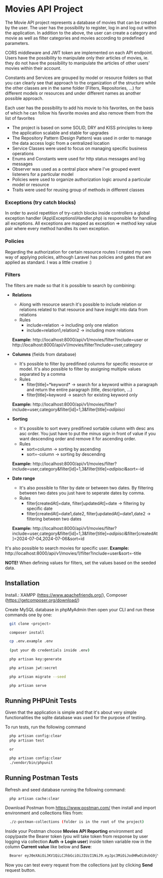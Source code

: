 
# Movies API Project

The Movie API project represents a database of movies that can be created by the user. The user has the possibility to register, log in and log out within the application. In addition to the above, the user can create a category and movie as well as filter categories and movies according to predefined parameters.

CORS middleware and JWT token are implemented on each API endpoint. Users have the possibility to manipulate only their articles of movies, ie. they do not have the possibility to manipulate the articles of other users' movies within their account.

Constants and Services are grouped by model or resource folders so that you can clearly see that approach to the organization of the structure while the other classes are in the same folder (Filters, Repositories, ...) for different models or resources and under different names as another possible approach.

Each user has the possibility to add his movie to his favorites, on the basis of which he can follow his favorite movies and also remove them from the list of favorites

- The project is based on some SOLID, DRY and KISS principles to keep the application scalable and stable for upgrades
- The Repository Pattern (Design Pattern) was used in order to manage the data access logic from a centralized location
- Service Classes were used to focus on managing specific business operations
- Enums and Constants were used for http status messages and log messages
- Observer was used as a central place where I've grouped event listeners for a particular model
- Policies were used to organize authorization logic around a particular model or resource
- Traits were used for reusing group of methods in different classes

### Exceptions (try catch blocks)
In order to avoid repetition of try-catch blocks inside controllers a global exception handler (App\Exceptions\Handler.php) is responsible for handling all exceptions. All exceptions are mapped as exception => method key value pair where every method handles its own exception.

### Policies
Regarding the authorization for certain resource routes I created my own way of applying policies, although Laravel has policies and gates that are applied as standard. I was a little creative :)

### Filters
The filters are made so that it is possible to search by combining:
- **Relations**
    - Along with resource search it's possible to include relation or relations related to that resource and have insight into data from relations
    - Rules
        - include=relation -> including only one relation
        - include=relation1,relation2 -> including more relations

    **Example:** http://localhost:8000/api/v1/movies/filter?include=user or http://localhost:8000/api/v1/movies/filter?include=user,category
- **Columns** (fields from database)
    - It's possible to filter by predifined columns for specific resource or model. It's also possible to filter by assigning multiple values ​​separated by a comma
    - Rules
        - filter[title]=\*keyword\* -> search for a keyword within a paragraph and return the entire paragraph (title, description, ...)
        - filter[title]=keyword -> search for existing keyword only 

    **Example:** http://localhost:8000/api/v1/movies/filter?include=user,category&filter[id]=1,3&filter[title]=*adipisci*
- **Sorting**
    - It's possible to sort every predifined sortable column with desc ans asc order. You just have to put the minus sign in front of value if you want descending order and remove it for ascending order.
    - Rules
        - sort=column -> sorting by ascending
        - sort=-column -> sorting by descending

    **Example:** http://localhost:8000/api/v1/movies/filter?include=user,category&filter[id]=1,3&filter[title]=*adipisci*&sort=-id
- **Date range** 
    - It's also possible to filter by date or between two dates. By filtering between two dates you just have to seperate dates by comma.
    - Rules
        - filter[createdAt]=date, filter[updatedAt]=date -> filtering by specific date
        - filter[createdAt]=date1,date2, filter[updatedAt]=date1,date2 -> filtering between two dates

    **Example:** http://localhost:8000/api/v1/movies/filter?include=user,category&filter[id]=1,3&filter[title]=*adipisci*&filter[createdAt]=2024-07-04,2024-07-06&sort=id

It's also possible to search movies for specific user.
**Example:** http://localhost:8000/api/v1/movies/1/filter?include=user&sort=-title

**NOTE!**
When defining values ​​for filters, set the values ​​based on the seeded data.

## Installation

Install.: 
XAMPP (https://www.apachefriends.org/), 
Composer (https://getcomposer.org/download/)

Create MySQL database in phpMyAdmin then open your CLI and run these commands one by one:

```bash
  git clone <project>

  composer install

  cp .env.example .env 
  
  (put your db credentials inside .env)

  php artisan key:generate

  php artisan jwt:secret

  php artisan migrate --seed

  php artisan serve


```
    
## Running PHPUnit Tests

Given that the application is simple and that it's about very simple functionalities the sqlite database was used for the purpose of testing.

To run tests, run the following command

```bash
  php artisan config:clear
  php artisan test

  or

  php artisan config:clear
  ./vendor/bin/phpunit
```
## Running Postman Tests

Refresh and seed database running the following command:

```bash
  php artisan cache:clear
```
Download Postman from https://www.postman.com/ then install and import environment and collections files from:

```bash
  ./z-postman-collections (folder is in the root of the project)
```
Inside your Postman choose <b>Movies API Reporting</b> environment and copy/paste the Bearer token (you will take token from response by user logging via collection <b>Auth -> Login user</b>) inside token variable row in the column <b>Current value</b> like below and <b>Save</b>:

```bash
  Bearer eyJ0eXAiOiJKV1QiLCJhbGciOiJIUzI1NiJ9.eyJpc3MiOiJodHRwOi8vbG9jYWxob3N0OjgwMDAvYXBpL3YxL2xvZ2luIiwiaWF0IjoxNjg4MDM1MjgyLCJleHAiOjE2ODgwMzg4ODIsIm5iZiI6MTY4ODAzNTI4MiwianRpIjoiNFJwNUd1dGdJTWMzWjJ1MiIsInN1YiI6IjExIiwicHJ2IjoiMjNiZDVjODk0OWY2MDBhZGIzOWU3MDFjNDAwODcyZGI3YTU5NzZmNyJ9.uf7QsEz_vrreHbx-wZ4LE7Y0w0Mpu-25FK7K9jn6J1I
```

Now you can test every request from the collections just by clicking <b>Send</b> request button.
